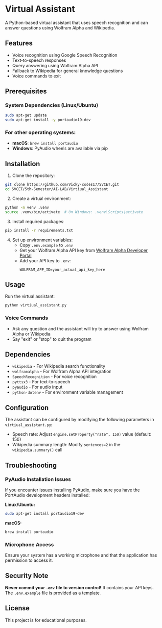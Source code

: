 # Virtual Assistant

A Python-based virtual assistant that uses speech recognition and can answer questions using Wolfram Alpha and Wikipedia.

## Features

- Voice recognition using Google Speech Recognition
- Text-to-speech responses
- Query answering using Wolfram Alpha API
- Fallback to Wikipedia for general knowledge questions
- Voice commands to exit

## Prerequisites

### System Dependencies (Linux/Ubuntu)

```bash
sudo apt-get update
sudo apt-get install -y portaudio19-dev
```

### For other operating systems:
- **macOS**: `brew install portaudio`
- **Windows**: PyAudio wheels are available via pip

## Installation

1. Clone the repository:
```bash
git clone https://github.com/Vicky-codes17/SVCET.git
cd SVCET/5th-Semester/AI-LAB/Virtiual_Assistant
```

2. Create a virtual environment:
```bash
python -m venv .venv
source .venv/bin/activate  # On Windows: .venv\Scripts\activate
```

3. Install required packages:
```bash
pip install -r requirements.txt
```

4. Set up environment variables:
   - Copy `.env.example` to `.env`
   - Get your Wolfram Alpha API key from [Wolfram Alpha Developer Portal](https://products.wolframalpha.com/api/)
   - Add your API key to `.env`:
     ```
     WOLFRAM_APP_ID=your_actual_api_key_here
     ```

## Usage

Run the virtual assistant:
```bash
python virtiual_assistant.py
```

### Voice Commands

- Ask any question and the assistant will try to answer using Wolfram Alpha or Wikipedia
- Say "exit" or "stop" to quit the program

## Dependencies

- `wikipedia` - For Wikipedia search functionality
- `wolframalpha` - For Wolfram Alpha API integration
- `SpeechRecognition` - For voice recognition
- `pyttsx3` - For text-to-speech
- `pyaudio` - For audio input
- `python-dotenv` - For environment variable management

## Configuration

The assistant can be configured by modifying the following parameters in `virtiual_assistant.py`:

- Speech rate: Adjust `engine.setProperty("rate", 150)` value (default: 150)
- Wikipedia summary length: Modify `sentences=2` in the `wikipedia.summary()` call

## Troubleshooting

### PyAudio Installation Issues

If you encounter issues installing PyAudio, make sure you have the PortAudio development headers installed:

**Linux/Ubuntu:**
```bash
sudo apt-get install portaudio19-dev
```

**macOS:**
```bash
brew install portaudio
```

### Microphone Access

Ensure your system has a working microphone and that the application has permission to access it.

## Security Note

**Never commit your `.env` file to version control!** It contains your API keys. The `.env.example` file is provided as a template.

## License

This project is for educational purposes.
